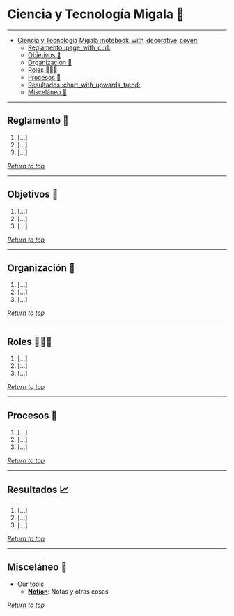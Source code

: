 # Ciencia y Tecnología Migala :notebook_with_decorative_cover: 

---

- [Ciencia y Tecnología Migala :notebook\_with\_decorative\_cover:](#ciencia-y-tecnología-migala-notebook_with_decorative_cover)
  - [Reglamento :page\_with\_curl:](#reglamento-page_with_curl)
  - [Objetivos :dart:](#objetivos-dart)
  - [Organización :abacus:](#organización-abacus)
  - [Roles 🧑🏿‍🔬](#roles-)
  - [Procesos :memo:](#procesos-memo)
  - [Resultados :chart\_with\_upwards\_trend:](#resultados-chart_with_upwards_trend)
  - [Misceláneo :toolbox:](#misceláneo-toolbox)

---

## Reglamento :page_with_curl:

1. [...]
2. [...]
3. [...]

[*Return to top*](#ciencia-y-tecnología-migala-notebook_with_decorative_cover)

---

## Objetivos :dart:

1. [...]
2. [...]
3. [...]

[*Return to top*](#ciencia-y-tecnología-migala-notebook_with_decorative_cover)

---

## Organización :abacus:

1. [...]
2. [...]
3. [...]

[*Return to top*](#ciencia-y-tecnología-migala-notebook_with_decorative_cover)

---

## Roles 🧑🏿‍🔬

1. [...]
2. [...]
3. [...]

[*Return to top*](#ciencia-y-tecnología-migala-notebook_with_decorative_cover)

---

## Procesos :memo:

1. [...]
2. [...]
3. [...]

[*Return to top*](#ciencia-y-tecnología-migala-notebook_with_decorative_cover)

---

## Resultados :chart_with_upwards_trend:

1. [...]
2. [...]
3. [...]

[*Return to top*](#ciencia-y-tecnología-migala-notebook_with_decorative_cover)

---

## Misceláneo :toolbox:

   - Our tools
     - **[Notion](https://cienciaytecnologiamigala.notion.site/cienciaytecnologiamigala/Ciencia-y-Tecnolog-a-7cfaeff3951b4f679354c68f01eee45e)**: Notas y otras cosas

[*Return to top*](#ciencia-y-tecnología-migala-notebook_with_decorative_cover)
